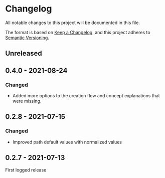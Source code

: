 # Changelog

All notable changes to this project will be documented in this file.

The format is based on [Keep a Changelog](https://keepachangelog.com/en/1.0.0/),
and this project adheres to [Semantic Versioning](https://semver.org/spec/v2.0.0.html).

## Unreleased

## 0.4.0 - 2021-08-24

### Changed

- Added more options to the creation flow and concept explanations that were missing.

## 0.2.8 - 2021-07-15

### Changed

- Improved path default values with normalized values

## 0.2.7 - 2021-07-13

First logged release
